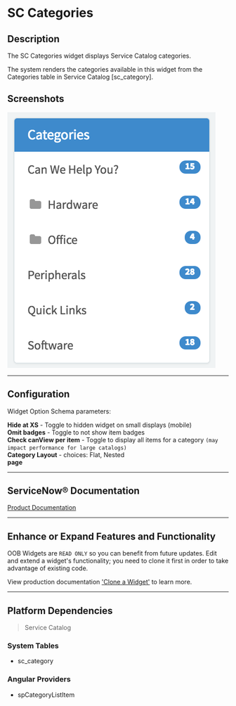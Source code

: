 # SC Categories

## Description

The SC Categories widget displays Service Catalog categories.

The system renders the categories available in this widget from the Categories table in Service Catalog [sc_category].

## Screenshots
![alt text](../images/WidgetSCCategories.png "Widget SC Categories")

---
## Configuration

Widget Option Schema parameters:

**Hide at XS** - Toggle to hidden widget on small displays (mobile)<br/>
**Omit badges** - Toggle to not show item badges<br/>
**Check canView per item** - Toggle to display all items for a category `(may impact performance for large catalogs)`<br/>
**Category Layout** - choices: Flat, Nested<br/>
**page**<br/>

---
## ServiceNow® Documentation
[Product Documentation](https://docs.servicenow.com/bundle/istanbul-servicenow-platform/page/build/service-portal/concept/sc-categories-widget.html)

---
## Enhance or Expand Features and Functionality

OOB Widgets are `READ ONLY` so you can benefit from future updates. Edit and extend a widget's functionality; you need to clone it first in order to take advantage of existing code.

View production documentation ['Clone a Widget'](https://docs.servicenow.com/bundle/istanbul-servicenow-platform/page/build/service-portal/task/t_CloneAndEditAWidget.html) to learn more.

---
## Platform Dependencies
> Service Catalog

### System Tables
* sc_category

### Angular Providers
* spCategoryListItem